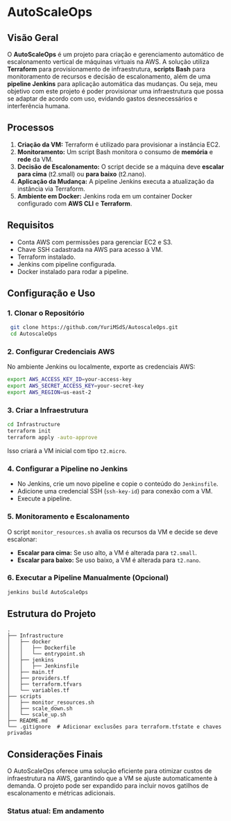 # AutoScaleOps

## Visão Geral
O **AutoScaleOps** é um projeto para criação e gerenciamento automático de escalonamento vertical de máquinas virtuais na AWS. A solução utiliza **Terraform** para provisionamento de infraestrutura, **scripts Bash** para monitoramento de recursos e decisão de escalonamento, além de uma **pipeline Jenkins** para aplicação automática das mudanças. Ou seja, meu objetivo com este projeto é poder provisionar uma infraestrutura que possa se adaptar de acordo com uso, evidando gastos desnecessários e interferência humana.

## Processos
1. **Criação da VM:** Terraform é utilizado para provisionar a instância EC2.
2. **Monitoramento:** Um script Bash monitora o consumo de **memória** e **rede** da VM.
3. **Decisão de Escalonamento:** O script decide se a máquina deve **escalar para cima** (t2.small) ou **para baixo** (t2.nano).
4. **Aplicação da Mudança:** A pipeline Jenkins executa a atualização da instância via Terraform.
5. **Ambiente em Docker:** Jenkins roda em um container Docker configurado com **AWS CLI** e **Terraform**.

## Requisitos
- Conta AWS com permissões para gerenciar EC2 e S3.
- Chave SSH cadastrada na AWS para acesso à VM.
- Terraform instalado.
- Jenkins com pipeline configurada.
- Docker instalado para rodar a pipeline.

## Configuração e Uso
### 1. Clonar o Repositório
```bash
 git clone https://github.com/YuriMSdS/AutoscaleOps.git
 cd AutoscaleOps
```

### 2. Configurar Credenciais AWS
No ambiente Jenkins ou localmente, exporte as credenciais AWS:
```bash
export AWS_ACCESS_KEY_ID=your-access-key
export AWS_SECRET_ACCESS_KEY=your-secret-key
export AWS_REGION=us-east-2
```

### 3. Criar a Infraestrutura
```bash
cd Infrastructure
terraform init
terraform apply -auto-approve
```
Isso criará a VM inicial com tipo `t2.micro`.

### 4. Configurar a Pipeline no Jenkins
- No Jenkins, crie um novo pipeline e copie o conteúdo do `Jenkinsfile`.
- Adicione uma credencial SSH (`ssh-key-id`) para conexão com a VM.
- Execute a pipeline.

### 5. Monitoramento e Escalonamento
O script `monitor_resources.sh` avalia os recursos da VM e decide se deve escalonar:
- **Escalar para cima:** Se uso alto, a VM é alterada para `t2.small`.
- **Escalar para baixo:** Se uso baixo, a VM é alterada para `t2.nano`.

### 6. Executar a Pipeline Manualmente (Opcional)
```bash
jenkins build AutoScaleOps
```

## Estrutura do Projeto
```
.
├── Infrastructure
│   ├── docker
│   │   ├── Dockerfile
│   │   └── entrypoint.sh
│   ├── jenkins
│   │   ├── Jenkinsfile
│   ├── main.tf
│   ├── providers.tf
│   ├── terraform.tfvars
│   └── variables.tf
├── scripts
│   ├── monitor_resources.sh
│   ├── scale_down.sh
│   └── scale_up.sh
├── README.md
└── .gitignore  # Adicionar exclusões para terraform.tfstate e chaves privadas
```

## Considerações Finais
O AutoScaleOps oferece uma solução eficiente para otimizar custos de infraestrutura na AWS, garantindo que a VM se ajuste automaticamente à demanda. O projeto pode ser expandido para incluir novos gatilhos de escalonamento e métricas adicionais.

### Status atual: Em andamento

